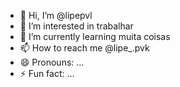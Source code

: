 - 👋 Hi, I’m @lipepvl
- 👀 I’m interested in trabalhar 
- 🌱 I’m currently learning muita coisas
- 📫 How to reach me @lipe_.pvk
- 😄 Pronouns: ...
- ⚡ Fun fact: ...

<!---
lipepvl/lipepvl is a ✨ special ✨ repository because its `README.md` (this file) appears on your GitHub profile.
You can click the Preview link to take a look at your changes.
--->
